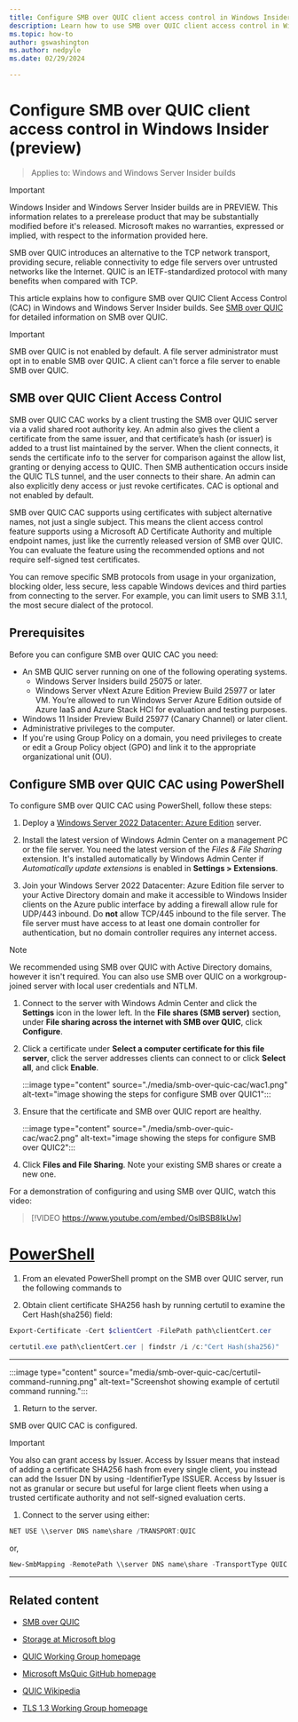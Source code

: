 ```yaml
---
title: Configure SMB over QUIC client access control in Windows Insider (preview)
description: Learn how to use SMB over QUIC client access control in Windows Insider
ms.topic: how-to
author: gswashington
ms.author: nedpyle
ms.date: 02/29/2024

---
```


# Configure SMB over QUIC client access control in Windows Insider (preview)

>Applies to: Windows and Windows Server Insider builds

> [!IMPORTANT]
> Windows Insider and Windows Server Insider builds are in PREVIEW. This information relates to a prerelease product that may be substantially modified before it's released. Microsoft makes no warranties, expressed or implied, with respect to the information provided here.

SMB over QUIC introduces an alternative to the TCP network transport, providing secure, reliable connectivity to edge file servers over untrusted networks like the Internet. QUIC is an IETF-standardized protocol with many benefits when compared with TCP.

This article explains how to configure SMB over QUIC Client Access Control (CAC) in Windows and Windows Server Insider builds. See [SMB over QUIC](https://aka.ms/smboverquic) for detailed information on SMB over QUIC.

>[!IMPORTANT]
>SMB over QUIC is not enabled by default. A file server administrator must opt in to enable SMB over QUIC. A client can't force a file server to enable SMB over QUIC.

## SMB over QUIC Client Access Control

SMB over QUIC CAC works by a client trusting the SMB over QUIC server via a valid shared root authority key. An admin also gives the client a certificate from the same issuer, and that certificate’s hash (or issuer) is added to a trust list maintained by the server. When the client connects, it sends the certificate info to the server for comparison against the allow list, granting or denying access to QUIC. Then SMB authentication occurs inside the QUIC TLS tunnel, and the user connects to their share. An admin can also explicitly deny access or just revoke certificates. CAC is optional and not enabled by default.

SMB over QUIC CAC supports using certificates with subject alternative names, not just a single subject. This means the client access control feature supports using a Microsoft AD Certificate Authority and multiple endpoint names, just like the currently released version of SMB over QUIC. You can evaluate the feature using the recommended options and not require self-signed test certificates.

You can remove specific SMB protocols from usage in your organization, blocking older, less secure, less capable Windows devices and third parties from connecting to the server. For example, you can limit users to SMB 3.1.1, the most secure dialect of the protocol.

## Prerequisites

Before you can configure SMB over QUIC CAC you need:

- An SMB QUIC server running on one of the following operating systems.
  - Windows Server Insiders build 25075 or later.
  - Windows Server vNext Azure Edition Preview Build 25977 or later VM. You’re allowed to run Windows Server Azure Edition outside of Azure IaaS and Azure Stack HCI for evaluation and testing purposes.
- Windows 11 Insider Preview Build 25977 (Canary Channel) or later client.
- Administrative privileges to the computer.
- If you're using Group Policy on a domain, you need privileges to create or edit a Group Policy object (GPO) and link it to the appropriate organizational unit (OU).

## Configure SMB over QUIC CAC using PowerShell

To configure SMB over QUIC CAC using PowerShell, follow these steps:

1. Deploy a [Windows Server 2022 Datacenter: Azure Edition](https://aka.ms/ws2022ae) server.

1. Install the latest version of Windows Admin Center on a management PC or the file server. You need the latest version of the *Files & File Sharing* extension. It's installed automatically by Windows Admin Center if *Automatically update extensions* is enabled in **Settings > Extensions**.

1. Join your Windows Server 2022 Datacenter: Azure Edition file server to your Active Directory domain and make it accessible to Windows Insider clients on the Azure public interface by adding a firewall allow rule for UDP/443 inbound. Do **not** allow TCP/445 inbound to the file server. The file server must have access to at least one domain controller for authentication, but no domain controller requires any internet access.

> [!NOTE]
> We recommended using SMB over QUIC with Active Directory domains, however it isn't required. You can also use SMB over QUIC on a workgroup-joined server with local user credentials and NTLM.

1. Connect to the server with Windows Admin Center and click the **Settings** icon in the lower left. In the **File shares (SMB server)** section, under **File sharing across the internet with SMB over QUIC**, click **Configure**.

1. Click a certificate under **Select a computer certificate for this file server**, click the server addresses clients can connect to or click **Select all**, and click **Enable**.

    :::image type="content" source="./media/smb-over-quic-cac/wac1.png" alt-text="image showing the steps for configure SMB over QUIC1":::

1. Ensure that the certificate and SMB over QUIC report are healthy.

    :::image type="content" source="./media/smb-over-quic-cac/wac2.png" alt-text="image showing the steps for configure SMB over QUIC2":::

1. Click **Files and File Sharing**. Note your existing SMB shares or create a new one.

For a demonstration of configuring and using SMB over QUIC, watch this video:

> [!VIDEO https://www.youtube.com/embed/OslBSB8IkUw]

# [PowerShell](#tab/powershell)

1. From an elevated PowerShell prompt on the SMB over QUIC server, run the following commands to 

1. Obtain client certificate SHA256 hash by running certutil to examine the Cert Hash(sha256) field:

```powershell
Export-Certificate -Cert $clientCert -FilePath path\clientCert.cer
```

```powershell
certutil.exe path\clientCert.cer | findstr /i /c:"Cert Hash(sha256)"
```

---

:::image type="content" source="media/smb-over-quic-cac/certutil-command-running.png" alt-text="Screenshot showing example of certutil command running.":::

1. Return to the server.

SMB over QUIC CAC is configured.

>[!IMPORTANT]
>You also can grant access by Issuer. Access by Issuer means that instead of adding a certificate SHA256 hash from every single client, you instead can add the Issuer DN by using -IdentifierType ISSUER. Access by Issuer is not as granular or secure but useful for large client fleets when using a trusted certificate authority and not self-signed evaluation certs.

1. Connect to the server using either:

```powershell
NET USE \\server DNS name\share /TRANSPORT:QUIC
```

or, 

```powershell
New-SmbMapping -RemotePath \\server DNS name\share -TransportType QUIC
```

---

## Related content

- [SMB over QUIC](/file-server/smb-over-quic)

- [Storage at Microsoft blog](https://aka.ms/FileCab)

- [QUIC Working Group homepage](https://quicwg.org/)

- [Microsoft MsQuic GitHub homepage](https://github.com/microsoft/msquic)

- [QUIC Wikipedia](https://en.wikipedia.org/wiki/QUIC)

- [TLS 1.3 Working Group homepage](https://tlswg.org/)